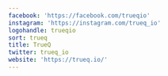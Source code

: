 ```yaml
---
facebook: 'https://facebook.com/trueqio'
instagram: 'https://instagram.com/trueq_io'
logohandle: trueqio
sort: trueq
title: TrueQ
twitter: trueq_io
website: 'https://trueq.io/'
---
```

